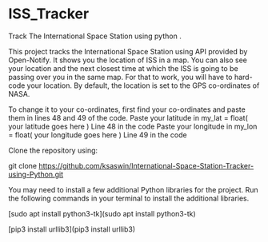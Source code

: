 # ISS_Tracker
 Track The International Space Station using python .

This project tracks the International Space Station using API provided by Open-Notify.
It shows you the location of ISS in a map. You can also see your location and the next closest time at which the ISS is going to be passing over you in the same map. For that to work, you will have to hard-code your location. By default, the location is set to the GPS co-ordinates of NASA.

To change it to your co-ordinates, first find your co-ordinates and paste them in lines 48 and 49 of the code.
Paste your latitude in my_lat = float( your latitude goes here ) Line 48 in the code
Paste your longitude in my_lon = float( your longitude goes here ) Line 49 in the code

Clone the repository using:

git clone https://github.com/ksaswin/International-Space-Station-Tracker-using-Python.git

You may need to install a few additional Python libraries for the project.
Run the following commands in your terminal to install the additional libraries.

[sudo apt install python3-tk](sudo apt install python3-tk)

[pip3 install urllib3](pip3 install urllib3)



